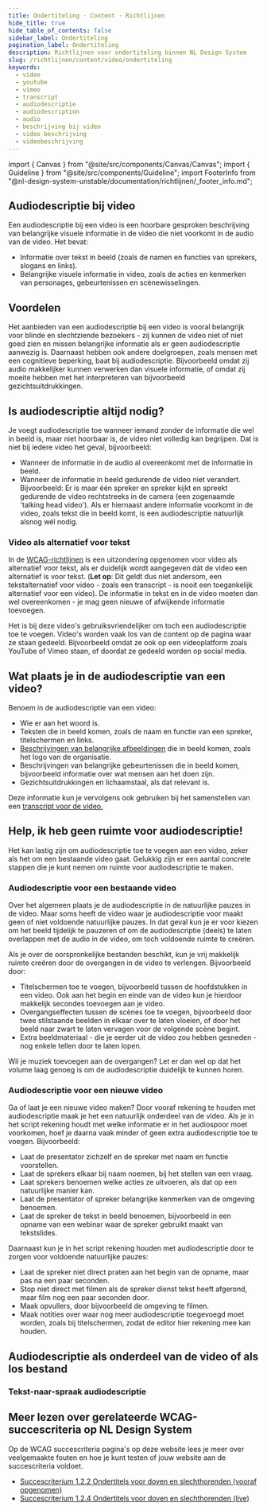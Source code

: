 ```yaml
---
title: Ondertiteling · Content · Richtlijnen
hide_title: true
hide_table_of_contents: false
sidebar_label: Ondertiteling
pagination_label: Ondertiteling
description: Richtlijnen voor ondertiteling binnen NL Design System
slug: /richtlijnen/content/video/ondertiteling
keywords:
  - video
  - youtube
  - vimeo
  - transcript
  - audiodescriptie
  - audiodescription
  - audio
  - beschrijving bij video
  - video beschrijving
  - videobeschrijving
---
```


<!-- @license CC0-1.0 -->

import { Canvas } from "@site/src/components/Canvas/Canvas";
import { Guideline } from "@site/src/components/Guideline";
import FooterInfo from "@nl-design-system-unstable/documentation/richtlijnen/\_footer_info.md";

## Audiodescriptie bij video

Een audiodescriptie bij een video is een hoorbare gesproken beschrijving van belangrijke visuele informatie in de video die niet voorkomt in de audio van de video. Het bevat:

- Informatie over tekst in beeld (zoals de namen en functies van sprekers, slogans en links).
- Belangrijke visuele informatie in video, zoals de acties en kenmerken van personages, gebeurtenissen en scènewisselingen.

## Voordelen

Het aanbieden van een audiodescriptie bij een video is vooral belangrijk voor blinde en slechtziende bezoekers - zij kunnen de video niet of niet goed zien en missen belangrijke informatie als er geen audiodescriptie aanwezig is. Daarnaast hebben ook andere doelgroepen, zoals mensen met een cognitieve beperking, baat bij audiodescriptie. Bijvoorbeeld omdat zij audio makkelijker kunnen verwerken dan visuele informatie, of omdat zij moeite hebben met het interpreteren van bijvoorbeeld gezichtsuitdrukkingen.

## Is audiodescriptie altijd nodig?

Je voegt audiodescriptie toe wanneer iemand zonder de informatie die wel in beeld is, maar niet hoorbaar is, de video niet volledig kan begrijpen. Dat is niet bij iedere video het geval, bijvoorbeeld:

- Wanneer de informatie in de audio al overeenkomt met de informatie in beeld.
- Wanneer de informatie in beeld gedurende de video niet verandert. Bijvoorbeeld: Er is maar één spreker en spreker kijkt en spreekt gedurende de video rechtstreeks in de camera (een zogenaamde 'talking head video'). Als er hiernaast andere informatie voorkomt in de video, zoals tekst die in beeld komt, is een audiodescriptie natuurlijk alsnog wél nodig.

### Video als alternatief voor tekst

In de [WCAG-richtlijnen](/wcag) is een uitzondering opgenomen voor video als alternatief voor tekst, als er duidelijk wordt aangegeven dát de video een alternatief is voor tekst. (**Let op**: Dit geldt dus niet andersom, een tekstalternatief voor video - zoals een transcript - is nooit een toegankelijk alternatief voor een video). De informatie in tekst en in de video moeten dan wel overeenkomen - je mag geen nieuwe of afwijkende informatie toevoegen.

Het is bij deze video's gebruiksvriendelijker om toch een audiodescriptie toe te voegen. Video's worden vaak los van de content op de pagina waar ze staan gedeeld. Bijvoorbeeld omdat ze ook op een videoplatform zoals YouTube of Vimeo staan, of doordat ze gedeeld worden op social media.

## Wat plaats je in de audiodescriptie van een video?

Benoem in de audiodescriptie van een video:

- Wie er aan het woord is.
- Teksten die in beeld komen, zoals de naam en functie van een spreker, titelschermen en links.
- [Beschrijvingen van belangrijke afbeeldingen](/richtlijnen/content/afbeeldingen) die in beeld komen, zoals het logo van de organisatie.
- Beschrijvingen van belangrijke gebeurtenissen die in beeld komen, bijvoorbeeld informatie over wat mensen aan het doen zijn.
- Gezichtsuitdrukkingen en lichaamstaal, als dat relevant is.

Deze informatie kun je vervolgens ook gebruiken bij het samenstellen van een [transcript voor de video.](/richtlijnen/content/video/transcript)

## Help, ik heb geen ruimte voor audiodescriptie!

Het kan lastig zijn om audiodescriptie toe te voegen aan een video, zeker als het om een bestaande video gaat. Gelukkig zijn er een aantal concrete stappen die je kunt nemen om ruimte voor audiodescriptie te maken.

### Audiodescriptie voor een bestaande video

Over het algemeen plaats je de audiodescriptie in de natuurlijke pauzes in de video. Maar soms heeft de video waar je audiodescriptie voor maakt geen of niet voldoende natuurlijke pauzes. In dat geval kun je er voor kiezen om het beeld tijdelijk te pauzeren of om de audiodescriptie (deels) te laten overlappen met de audio in de video, om toch voldoende ruimte te creëren.

Als je over de oorspronkelijke bestanden beschikt, kun je vrij makkelijk ruimte creëren door de overgangen in de video te verlengen. Bijvoorbeeld door:

- Titelschermen toe te voegen, bijvoorbeeld tussen de hoofdstukken in een video. Ook aan het begin en einde van de video kun je hierdoor makkelijk secondes toevoegen aan je video.
- Overgangseffecten tussen de scènes toe te voegen, bijvoorbeeld door twee stilstaande beelden in elkaar over te laten vloeien, of door het beeld naar zwart te laten vervagen voor de volgende scène begint.
- Extra beeldmateriaal - die je eerder uit de video zou hebben gesneden - nog enkele tellen door te laten lopen.

Wil je muziek toevoegen aan de overgangen? Let er dan wel op dat het volume laag genoeg is om de audiodescriptie duidelijk te kunnen horen.

### Audiodescriptie voor een nieuwe video

Ga of laat je een nieuwe video maken? Door vooraf rekening te houden met audiodescriptie maak je het een natuurlijk onderdeel van de video. Als je in het script rekening houdt met welke informatie er in het audiospoor moet voorkomen, hoef je daarna vaak minder of geen extra audiodescriptie toe te voegen. Bijvoorbeeld:

- Laat de presentator zichzelf en de spreker met naam en functie voorstellen.
- Laat de sprekers elkaar bij naam noemen, bij het stellen van een vraag.
- Laat sprekers benoemen welke acties ze uitvoeren, als dat op een natuurlijke manier kan.
- Laat de presentator of spreker belangrijke kenmerken van de omgeving benoemen.
- Laat de spreker de tekst in beeld benoemen, bijvoorbeeld in een opname van een webinar waar de spreker gebruikt maakt van tekstslides.

Daarnaast kun je in het script rekening houden met audiodescriptie door te zorgen voor voldoende natuurlijke pauzes:

- Laat de spreker niet direct praten aan het begin van de opname, maar pas na een paar seconden.
- Stop niet direct met filmen als de spreker dienst tekst heeft afgerond, maar film nog een paar seconden door.
- Maak opvullers, door bijvoorbeeld de omgeving te filmen.
- Maak notities over waar nog meer audiodescriptie toegevoegd moet worden, zoals bij titelschermen, zodat de editor hier rekening mee kan houden.

## Audiodescriptie als onderdeel van de video of als los bestand

### Tekst-naar-spraak audiodescriptie

## Meer lezen over gerelateerde WCAG-succescriteria op NL Design System

Op de WCAG succescriteria pagina's op deze website lees je meer over veelgemaakte fouten en hoe je kunt testen of jouw website aan de succescriteria voldoet.

- [Succescriterium 1.2.2 Ondertitels voor doven en slechthorenden (vooraf opgenomen)](/wcag/1.2.2)
- [Succescriterium 1.2.4 Ondertitels voor doven en slechthorenden (live)](/wcag/1.2.4)

<FooterInfo />
